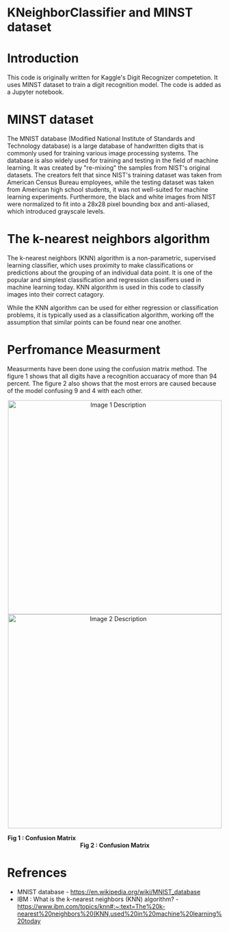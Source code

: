 # KNeighborClassifier and MINST dataset
# Introduction
This code is originally written for Kaggle's Digit Recognizer competetion. It uses MINST dataset to train a digit recognition model. The code is added as a Jupyter notebook.
# MINST dataset 
The MNIST database (Modified National Institute of Standards and Technology database) is a large database of handwritten digits that is commonly used for training various image processing systems. The database is also widely used for training and testing in the field of machine learning. It was created by "re-mixing" the samples from NIST's original datasets. The creators felt that since NIST's training dataset was taken from American Census Bureau employees, while the testing dataset was taken from American high school students, it was not well-suited for machine learning experiments. Furthermore, the black and white images from NIST were normalized to fit into a 28x28 pixel bounding box and anti-aliased, which introduced grayscale levels.
# The k-nearest neighbors algorithm
The k-nearest neighbors (KNN) algorithm is a non-parametric, supervised learning classifier, which uses proximity to make classifications or predictions about the grouping of an individual data point. It is one of the popular and simplest classification and regression classifiers used in machine learning today. KNN algorithm is used in this code to classify images into their correct catagory.

While the KNN algorithm can be used for either regression or classification problems, it is typically used as a classification algorithm, working off the assumption that similar points can be found near one another.
# Perfromance Measurment
Measurments have been done using the confusion matrix method. The figure 1 shows that all digits have a recognition accuaracy of more than 94 percent. The figure 2 also shows that the most errors are caused because of the model confusing 9 and 4 with each other.


<p align="center">
  <img src="https://github.com/SadeqMoradi/MINSC_ML_KNeighborClassifier/blob/main/Images/ConfusionMatrix1.png" alt="Image 1 Description" width="500">
  <img src="https://github.com/SadeqMoradi/MINSC_ML_KNeighborClassifier/blob/main/Images/ConfusionMatrix2.png" alt="Image 2 Description" width="500">
</p>

<p align="center">
  <b>Fig 1 : Confusion Matrix</b> &nbsp;&nbsp;&nbsp;&nbsp;&nbsp;&nbsp;&nbsp;&nbsp;&nbsp;&nbsp;&nbsp;&nbsp;&nbsp;&nbsp;&nbsp;&nbsp;&nbsp;&nbsp;&nbsp;&nbsp;&nbsp;&nbsp;&nbsp;&nbsp;&nbsp;&nbsp;&nbsp;&nbsp;&nbsp;&nbsp;&nbsp;&nbsp;&nbsp;&nbsp;&nbsp;&nbsp;&nbsp;&nbsp;&nbsp;&nbsp;&nbsp;&nbsp;&nbsp;&nbsp;&nbsp;&nbsp;&nbsp;&nbsp;&nbsp;&nbsp;&nbsp;&nbsp;&nbsp;&nbsp;&nbsp;&nbsp;&nbsp;&nbsp;&nbsp;&nbsp;&nbsp;&nbsp;&nbsp;&nbsp;&nbsp;&nbsp;&nbsp;&nbsp;&nbsp;&nbsp;&nbsp;&nbsp;&nbsp;&nbsp;&nbsp;&nbsp;&nbsp;&nbsp;&nbsp;&nbsp;&nbsp;&nbsp;&nbsp;&nbsp;&nbsp;&nbsp; <b>Fig 2 : Confusion Matrix</b>
</p>



# Refrences
* MNIST database - https://en.wikipedia.org/wiki/MNIST_database
* IBM : What is the k-nearest neighbors (KNN) algorithm? - https://www.ibm.com/topics/knn#:~:text=The%20k-nearest%20neighbors%20(KNN,used%20in%20machine%20learning%20today
